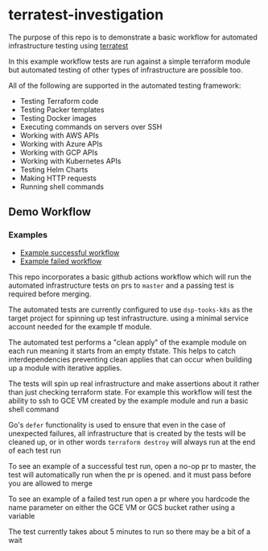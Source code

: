 # terratest-investigation
The purpose of this repo is to demonstrate a basic workflow for automated infrastructure
testing using [terratest](https://terratest.gruntwork.io/)

In this example workflow tests are run against a simple terraform module but
automated testing of other types of infrastructure are possible too.

All of the following are supported in the automated testing framework:
- Testing Terraform code
- Testing Packer templates
- Testing Docker images
- Executing commands on servers over SSH
- Working with AWS APIs
- Working with Azure APIs
- Working with GCP APIs
- Working with Kubernetes APIs
- Testing Helm Charts
- Making HTTP requests
- Running shell commands

## Demo Workflow

### Examples
- [Example successful workflow](https://github.com/mflinn-broad/terratest-investigation/pull/3)
- [Example failed workflow](https://github.com/mflinn-broad/terratest-investigation/pull/4)

This repo incorporates a basic github actions workflow which will run the automated infrastructure
tests on prs to `master` and a passing test is required before merging.

The automated tests are currently configured to use `dsp-tooks-k8s` as the target project for spinning
up test infrastructure. using a minimal service account needed for the example tf module.

The automated test performs a "clean apply" of the example module on each run meaning it starts from
an empty tfstate. This helps to catch interdependencies preventing clean applies that can occur when building up a module
with iterative applies.

The tests will spin up real infrastructure and make assertions about it rather than just checking terraform state.
For example this workflow will test the ability to ssh to GCE VM created by the example module and run a basic shell command

Go's `defer` functionality is used to ensure that even in the case of unexpected failures, all infrastructure that is created
by the tests will be cleaned up, or in other words `terraform destroy` will always run at the end of each test run

To see an example of a successful test run, open a no-op pr to master, the test will automatically run when the pr is opened.
and it must pass before you are allowed to merge

To see an example of a failed test run open a pr where you hardcode the name parameter on either the GCE VM or GCS bucket rather
using a variable

The test currently takes about 5 minutes to run so there may be a bit of a wait

